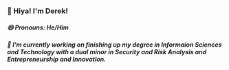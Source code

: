 ### 👋 Hiya! I'm Derek!
##### 😄 Pronouns: He/Him

##### 🔭 I’m currently working on finishing up my degree in Informaion Sciences and Technology with a dual minor in Security and Risk Analysis and Entrepreneurship and Innovation.



<!--
**derekstephen/derekstephen** is a ✨ _special_ ✨ repository because its `README.md` (this file) appears on your GitHub profile.

Here are some ideas to get you started:

- 🔭 I’m currently working on ...
- 🌱 I’m currently learning ...
- 👯 I’m looking to collaborate on ...
- 🤔 I’m looking for help with ...
- 💬 Ask me about ...
- 📫 How to reach me: ...
- 😄 Pronouns: ...
- ⚡ Fun fact: ...
-->
